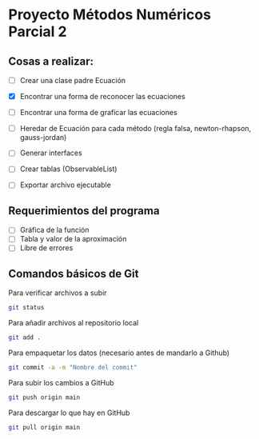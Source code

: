 # Proyecto Métodos Numéricos Parcial 2

## Cosas a realizar:

- [ ] Crear una clase padre Ecuación
- [x] Encontrar una forma de reconocer las ecuaciones
- [ ] Encontrar una forma de graficar las ecuaciones
- [ ] Heredar de Ecuación para cada método (regla falsa, newton-rhapson, gauss-jordan)
- [ ] Generar interfaces
- [ ] Crear tablas (ObservableList)
- [ ] Exportar archivo ejecutable


## Requerimientos del programa
- [ ] Gráfica de la función
- [ ] Tabla y valor de la aproximación
- [ ] Libre de errores

## Comandos básicos de Git
Para verificar archivos a subir
```bash
git status
```
Para añadir archivos al repositorio local 
```bash
git add .
```
Para empaquetar los datos (necesario antes de mandarlo a Github)
```bash
git commit -a -m "Nombre del commit"
```
Para subir los cambios a GitHub
```bash
git push origin main
```
Para descargar lo que hay en GitHub
```bash
git pull origin main
```
